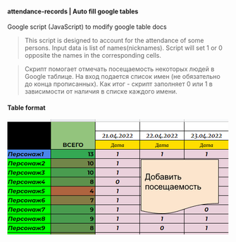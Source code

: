 #### attendance-records | Auto fill google tables
Google script (JavaScript) to modify google table docs

> This script is designed to account for the attendance of some persons.
> Input data is list of names(nicknames). Script will set 1 or 0 opposite the names in the corresponding cells.

> Скрипт помогает отмечать посещаемость некоторых людей в Google таблице.
> На вход подается список имен (не обязательно до конца прописанных). Как итог - скрипт заполняет 0 или 1 в зависимости от наличия в списке каждого имени.

#### Table format
![table format](tableFormat.png)
